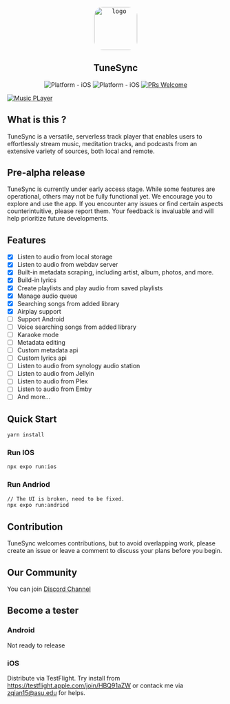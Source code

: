<p align="center">
<kbd>
  <img style="width:100px; height:100px; border-radius:20%;" class="rounded-image" src="./assets/icon.png" alt="logo" height="150"/></kbd>
</p>

<h2 align="center">
    TuneSync
</h2>

<p align="center">

</p>

<div align="center">

![Platform - iOS](https://img.shields.io/badge/platform-iOS-blue.svg)
![Platform - iOS](https://img.shields.io/badge/platform-andriod-red.svg)
[![PRs Welcome](https://img.shields.io/badge/PRs-Welcome-brightgreen.svg)](https://github.com/YajanaRao/Serenity/pulls)

</div>

[![Music PLayer](https://github.com/gionathas/music-player/assets/16454253/909c51e2-03f1-4fc8-94e6-56745f67fed8)](https://youtu.be/9CElrkFwiBU?si=PFgwCFDulxJJD2f4)


## What is this ?

TuneSync is a versatile, serverless track player that enables users to effortlessly stream music, meditation tracks, and podcasts from an extensive variety of sources, both local and remote.

## Pre-alpha release

TuneSync is currently under early access stage. While some features are operational, others may not be fully functional yet. We encourage you to explore and use the app. If you encounter any issues or find certain aspects counterintuitive, please report them. Your feedback is invaluable and will help prioritize future developments.

## Features

- [x] Listen to audio from local storage
- [x] Listen to audio from webdav server
- [x] Built-in metadata scraping, including artist, album, photos, and more.
- [x] Build-in lyrics
- [x] Create playlists and play audio from saved playlists
- [x] Manage audio queue
- [x] Searching songs from added library
- [x] Airplay support
- [ ] Support Android
- [ ] Voice searching songs from added library
- [ ] Karaoke mode
- [ ] Metadata editing
- [ ] Custom metadata api
- [ ] Custom lyrics api
- [ ] Listen to audio from synology audio station
- [ ] Listen to audio from Jellyin
- [ ] Listen to audio from Plex
- [ ] Listen to audio from Emby
- [ ] And more...

## Quick Start

```bash
yarn install
```

### Run IOS

```bash
npx expo run:ios
```

### Run Andriod

```bash
// The UI is broken, need to be fixed.
npx expo run:andriod
```

## Contribution

TuneSync welcomes contributions, but to avoid overlapping work, please create an issue or leave a comment to discuss your plans before you begin.

## Our Community

You can join [Discord Channel](https://discord.gg/CSqbu3TT)

## Become a tester

### Android

Not ready to release

### iOS

Distribute via TestFlight. Try install from https://testflight.apple.com/join/HBQ91aZW or contack me via zqian15@asu.edu for helps.
